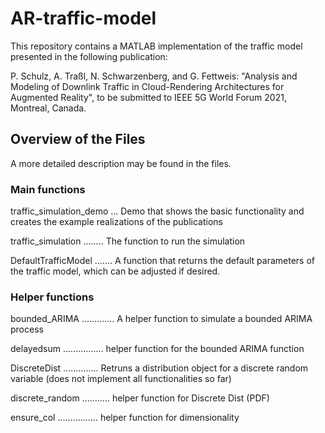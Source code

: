 # AR-traffic-model

This repository contains a MATLAB implementation of the traffic model presented in the following publication:

P. Schulz, A. Traßl, N. Schwarzenberg, and G. Fettweis: "Analysis and Modeling of Downlink Traffic in Cloud-Rendering Architectures for Augmented Reality",
to be submitted to IEEE 5G World Forum 2021, Montreal, Canada.

## Overview of the Files
A more detailed description may be found in the files.

### Main functions
traffic_simulation_demo ... Demo that shows the basic functionality and creates the example realizations of the publications

traffic_simulation ........ The function to run the simulation

DefaultTrafficModel ....... A function that returns the default parameters of the traffic model, which can be adjusted if desired.

### Helper functions
bounded_ARIMA ............. A helper function to simulate a bounded ARIMA process

delayedsum ................ helper function for the bounded ARIMA function

DiscreteDist .............. Retruns a distribution object for a discrete random variable (does not implement all functionalities so far)

discrete_random ........... helper function for Discrete Dist (PDF)

ensure_col ................ helper function for dimensionality
